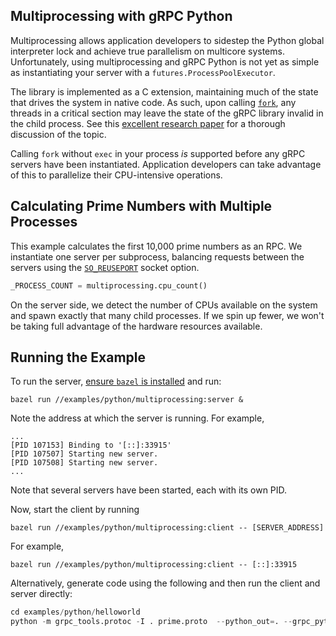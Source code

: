 ## Multiprocessing with gRPC Python

Multiprocessing allows application developers to sidestep the Python global
interpreter lock and achieve true parallelism on multicore systems.
Unfortunately, using multiprocessing and gRPC Python is not yet as simple as
instantiating your server with a `futures.ProcessPoolExecutor`.

The library is implemented as a C extension, maintaining much of the state that
drives the system in native code. As such, upon calling
[`fork`](http://man7.org/linux/man-pages/man2/fork.2.html), any threads in a
critical section may leave the state of the gRPC library invalid in the child
process. See this [excellent research
paper](https://www.microsoft.com/en-us/research/uploads/prod/2019/04/fork-hotos19.pdf)
for a thorough discussion of the topic.

Calling `fork` without `exec` in your process *is* supported
before any gRPC servers have been instantiated. Application developers can
take advantage of this to parallelize their CPU-intensive operations.

## Calculating Prime Numbers with Multiple Processes

This example calculates the first 10,000 prime numbers as an RPC. We instantiate
one server per subprocess, balancing requests between the servers using the
[`SO_REUSEPORT`](https://lwn.net/Articles/542629/) socket option.

```python
_PROCESS_COUNT = multiprocessing.cpu_count()
```

On the server side, we detect the number of CPUs available on the system and
spawn exactly that many child processes. If we spin up fewer, we won't be taking
full advantage of the hardware resources available.

## Running the Example

To run the server,
[ensure `bazel` is installed](https://docs.bazel.build/versions/master/install.html)
and run:

```
bazel run //examples/python/multiprocessing:server &
```

Note the address at which the server is running. For example,

```
...
[PID 107153] Binding to '[::]:33915'
[PID 107507] Starting new server.
[PID 107508] Starting new server.
...
```

Note that several servers have been started, each with its own PID.

Now, start the client by running

```
bazel run //examples/python/multiprocessing:client -- [SERVER_ADDRESS]
```

For example,

```
bazel run //examples/python/multiprocessing:client -- [::]:33915
```

Alternatively, generate code using the following and then run the client and server
directly:

```python
cd examples/python/helloworld
python -m grpc_tools.protoc -I . prime.proto  --python_out=. --grpc_python_out=.
```
